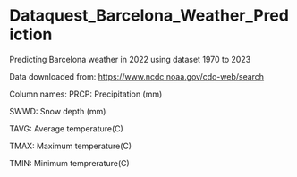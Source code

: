 # Dataquest_Barcelona_Weather_Prediction
Predicting Barcelona weather in 2022 using dataset 1970 to 2023

Data downloaded from: https://www.ncdc.noaa.gov/cdo-web/search

Column names:
  PRCP: Precipitation (mm)
  
  SWWD: Snow depth (mm)
  
  TAVG: Average temperature(C)
  
  TMAX: Maximum temperature(C)
  
  TMIN: Minimum temprerature(C)
